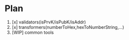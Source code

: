 # Plan

1. [x] validators(isPrvK/isPubK/isAddr)
2. [x] transformers(numberToHex,hexToNumberString,...)
3. [WIP] common tools